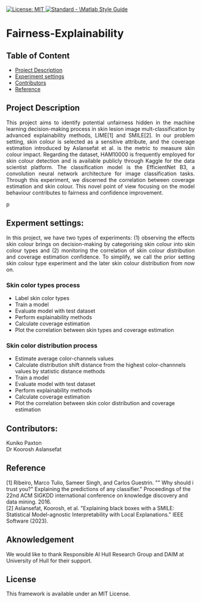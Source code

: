 <p align="left"> </p>

<a href="https://opensource.org/licenses/MIT"><img src="https://img.shields.io/badge/License-MIT-yellow.svg" alt="License: MIT">
<a href="https://standardjs.com"><img src="https://img.shields.io/badge/code_style-standard-brightgreen.svg" alt="Standard - \Matlab Style Guide"></a>

# Fairness-Explainability

## Table of Content
* [Project Description](#PD)
* [Experiment settings](#EX)
  <!-- * [To do](#DO) -->
* [Contributors](#CN)
* [Reference](#RF)

<a id = "PD"></a>
## Project Description
<p align="justify">This project aims to identify potential unfairness hidden in the machine learning decision-making process in skin lesion image mult-classification by advanced explainability methods, LIME[1] and SMILE[2]. In our problem setting, skin colour is selected as a sensitive attribute, and the coverage estimation introduced by Aslansefat et al. is the metric to measure skin colour impact. Regarding the dataset, HAM10000 is frequently employed for skin colour detection and is available publicly through Kaggle for the data scientist platform. The classification model is the EfficientNet B3, a convolution neural network architecture for image classification tasks. Through this experiment, we discerned the correlation between coverage estimation and skin colour. This novel point of view focusing on the model behaviour contributes to fairness and confidence improvement.</p>p

<a id = "EX"></a>
## Experment settings:
<p align="justify">In this project, we have two types of experiments: (1) observing the effects skin colour brings on decision-making by categorising skin colour into skin colour types and (2) monitoring the correlation of skin colour distribution and coverage estimation confidence. To simplify, we call the prior setting skin colour type experiment and the later skin colour distribution from now on.</p>

### Skin color types process
* Label skin color types
* Train a model
* Evaluate model with test dataset
* Perform explainability methods
* Calculate coverage estimation
* Plot the correlation between skin types and coverage estimation

### Skin color distribution process
* Estimate average color-channels values
* Calculate distribution shift distance from the highest color-channnels values by statistic distance methods
* Train a model
* Evaluate model with test dataset
* Perform explainability methods
* Calculate coverage estimation
* Plot the correlation between skin color distribution and coverage estimation

<a id = "DO"></a>

<!--
## To do:
[] a 
[] b
[] c
-->

<a id = "CN"></a>
## Contributors:
Kuniko Paxton<br>
Dr Koorosh Aslansefat

<a id = "RF"></a>
## Reference
[1] Ribeiro, Marco Tulio, Sameer Singh, and Carlos Guestrin. "" Why should i trust you?" Explaining the predictions of any classifier." Proceedings of the 22nd ACM SIGKDD international conference on knowledge discovery and data mining. 2016.<br>
[2] Aslansefat, Koorosh, et al. "Explaining black boxes with a SMILE: Statistical Model-agnostic Interpretability with Local Explanations." IEEE Software (2023).

## Aknowledgement
We would like to thank Responsible AI Hull Research Group and DAIM at University of Hull for their support.
## License
This framework is available under an MIT License.
